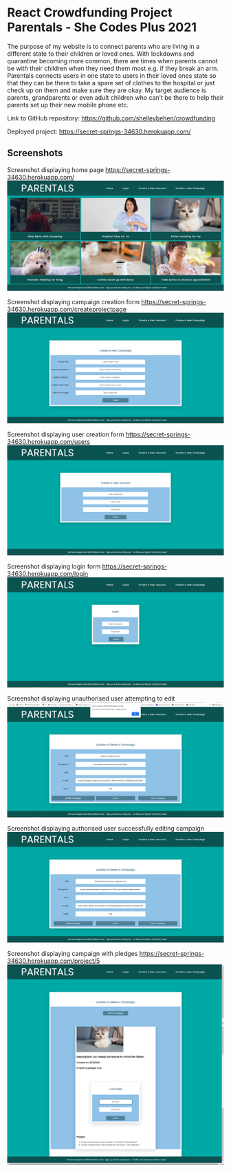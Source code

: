 # React Crowdfunding Project Parentals - She Codes Plus 2021

The purpose of my website is to connect parents who are living in a different state to their children or loved ones.  With lockdowns and quarantine becoming more common, there are times when parents cannot be with their children when they need them most e.g. if they break an arm.  Parentals connects users in one state to users in their loved ones state so that they can be there to take a spare set of clothes to the hospital or just check up on them and make sure they are okay.
My target audience is parents, grandparents or even adult children who can’t be there to help their parents set up their new mobile phone etc.

Link to GitHub repository: https://github.com/shelleybehen/crowdfunding

Deployed project: https://secret-springs-34630.herokuapp.com/

## Screenshots

Screenshot displaying home page https://secret-springs-34630.herokuapp.com/ 
![Homepage_screenshot](screenshots/Homepage.png "Screenshot demonstrating home page")

Screenshot displaying campaign creation form https://secret-springs-34630.herokuapp.com/createprojectpage 
![ProjectCreationForm_screenshot](screenshots/ProjectCreationForm.png "Screenshot demonstrating create a new campaign form")

Screenshot displaying user creation form https://secret-springs-34630.herokuapp.com/users 
![CreateUserAccount_screenshot](screenshots/CreateUserAccount.png "Screenshot demonstrating create a new user account form")

Screenshot displaying login form https://secret-springs-34630.herokuapp.com/login 
![LoginScreen_screenshot](screenshots/LoginScreen.png "Screenshot demonstrating login form")

Screenshot displaying unauthorised user attempting to edit 
![UnauthorisedUserAttemptingToEdit_screenshot](screenshots/UnauthorisedUserAttemptingToEdit.png "Screenshot demonstrating unauthorised user attempting to edit")

Screenshot displaying authorised user successfully editing campaign
![AuthorisedUserEditing_screenshot](screenshots/AuthorisedUserEditing.png "Screenshot demonstrating authorised user editing campaign")

Screenshot displaying campaign with pledges https://secret-springs-34630.herokuapp.com/project/5 
![ProjectWithPledges_screenshot](screenshots/ProjectWithPledges.png "Screenshot demonstrating a campaign with pledges")

